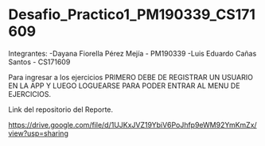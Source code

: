 # Desafio_Practico1_PM190339_CS171609

Integrantes:
-Dayana Fiorella Pérez Mejía - PM190339
-Luis Eduardo Cañas Santos - CS171609

Para ingresar a los ejercicios PRIMERO DEBE DE REGISTRAR UN USUARIO EN LA APP Y LUEGO LOGUEARSE PARA PODER ENTRAR AL MENU DE EJERCICIOS.

Link del repositorio del Reporte.

https://drive.google.com/file/d/1UJKxJVZ19YbiV6PoJhfp9eWM92YmKmZx/view?usp=sharing
